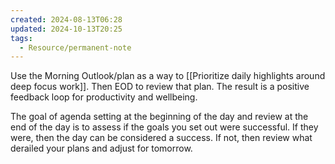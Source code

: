 ```yaml
---
created: 2024-08-13T06:28
updated: 2024-10-13T20:25
tags:
  - Resource/permanent-note
---
```

Use the Morning Outlook/plan as a way to [[Prioritize daily highlights around deep focus work]]. Then EOD to review that plan. The result is a positive feedback loop for productivity and wellbeing.

The goal of agenda setting at the beginning of the day and review at the end of the day is to assess if the goals you set out were successful. If they were, then the day can be considered a success. If not, then review what derailed your plans and adjust for tomorrow.